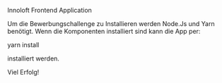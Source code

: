 Innoloft Frontend Application

Um die Bewerbungschallenge zu Installieren werden Node.Js und Yarn benötigt.
Wenn die Komponenten installiert sind kann die App per:

yarn install

installiert werden.

Viel Erfolg!